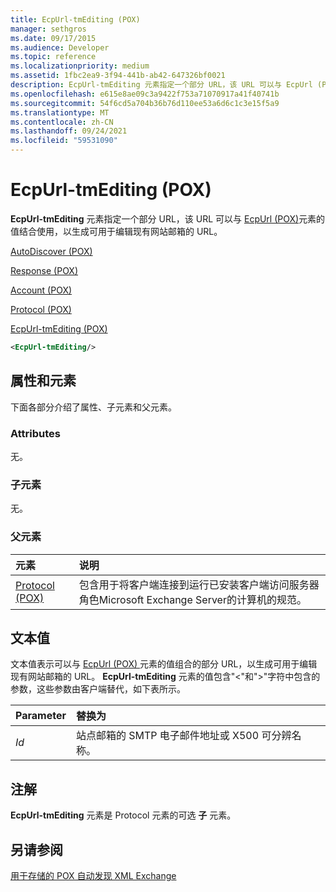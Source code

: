 ```yaml
---
title: EcpUrl-tmEditing (POX)
manager: sethgros
ms.date: 09/17/2015
ms.audience: Developer
ms.topic: reference
ms.localizationpriority: medium
ms.assetid: 1fbc2ea9-3f94-441b-ab42-647326bf0021
description: EcpUrl-tmEditing 元素指定一个部分 URL，该 URL 可以与 EcpUrl (POX) 元素的值结合使用，以生成可用于编辑现有网站邮箱的 URL。
ms.openlocfilehash: e615e8ae09c3a9422f753a71070917a41f40741b
ms.sourcegitcommit: 54f6cd5a704b36b76d110ee53a6d6c1c3e15f5a9
ms.translationtype: MT
ms.contentlocale: zh-CN
ms.lasthandoff: 09/24/2021
ms.locfileid: "59531090"
---
```

# <a name="ecpurl-tmediting-pox"></a>EcpUrl-tmEditing (POX)

**EcpUrl-tmEditing** 元素指定一个部分 URL，该 URL 可以与 [EcpUrl (POX)](ecpurl-pox.md)元素的值结合使用，以生成可用于编辑现有网站邮箱的 URL。 
  
[AutoDiscover (POX)](autodiscover-pox.md)
  
[Response (POX)](response-pox.md)
  
[Account (POX)](account-pox.md)
  
[Protocol (POX)](protocol-pox.md)
  
[EcpUrl-tmEditing (POX)](ecpurl-tmediting-pox.md)
  
```XML
<EcpUrl-tmEditing/>
```

## <a name="attributes-and-elements"></a>属性和元素

下面各部分介绍了属性、子元素和父元素。
  
### <a name="attributes"></a>Attributes

无。
  
### <a name="child-elements"></a>子元素

无。
  
### <a name="parent-elements"></a>父元素

|**元素**|**说明**|
|:-----|:-----|
|[Protocol (POX)](protocol-pox.md) <br/> |包含用于将客户端连接到运行已安装客户端访问服务器角色Microsoft Exchange Server的计算机的规范。  <br/> |
   
## <a name="text-value"></a>文本值

文本值表示可以与 [EcpUrl (POX) ](ecpurl-pox.md) 元素的值组合的部分 URL，以生成可用于编辑现有网站邮箱的 URL。 **EcpUrl-tmEditing** 元素的值包含"<"和">"字符中包含的参数，这些参数由客户端替代，如下表所示。 
  
|**Parameter**|**替换为**|
|:-----|:-----|
| _Id_ <br/> |站点邮箱的 SMTP 电子邮件地址或 X500 可分辨名称。  <br/> |
   
## <a name="remarks"></a>注解

**EcpUrl-tmEditing** 元素是 Protocol 元素的可选 **子** 元素。 
  
## <a name="see-also"></a>另请参阅



[用于存储的 POX 自动发现 XML Exchange](pox-autodiscover-xml-elements-for-exchange.md)

